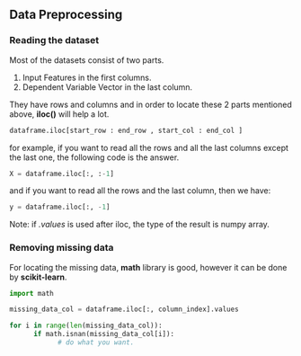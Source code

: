 ## Data Preprocessing

### Reading the dataset

Most of the datasets consist of two parts.
1. Input Features in the first columns.
2. Dependent Variable Vector in the last column.
   
They have rows and columns and in order to locate these 2 parts mentioned above, **iloc()** will help a lot.

```py
dataframe.iloc[start_row : end_row , start_col : end_col ]
```
for example, if you want to read all the rows and all the last columns except the last one, the following code is the answer.

```py
X = dataframe.iloc[:, :-1]
```
and if you want to read all the rows and the last column, then we have:

```py
y = dataframe.iloc[:, -1]
```
Note: if *.values* is used after iloc, the type of the result is numpy array.


### Removing missing data

For locating the missing data, **math** library is good, however it can be done by **scikit-learn**.

```py
import math

missing_data_col = dataframe.iloc[:, column_index].values

for i in range(len(missing_data_col)):
      if math.isnan(missing_data_col[i]):
            # do what you want.
```

